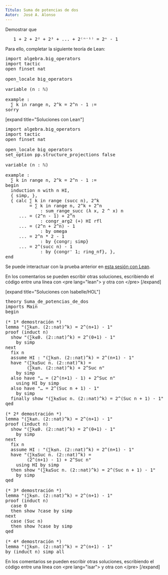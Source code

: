 ```yaml
---
Título: Suma de potencias de dos
Autor:  José A. Alonso
---
```


Demostrar que
<pre lang="text">
   1 + 2 + 2² + 2³ + ... + 2⁽ⁿ⁻¹⁾ = 2ⁿ - 1
</pre>

Para ello, completar la siguiente teoría de Lean:

<pre lang="lean">
import algebra.big_operators
import tactic
open finset nat

open_locale big_operators

variable (n : ℕ)

example :
  ∑ k in range n, 2^k = 2^n - 1 :=
sorry
</pre>

[expand title="Soluciones con Lean"]

<pre lang="lean">
import algebra.big_operators
import tactic
open finset nat

open_locale big_operators
set_option pp.structure_projections false

variable (n : ℕ)

example :
  ∑ k in range n, 2^k = 2^n - 1 :=
begin
  induction n with n HI,
  { simp, },
  { calc ∑ k in range (succ n), 2^k
         = ∑ k in range n, 2^k + 2^n
             : sum_range_succ (λ x, 2 ^ x) n
     ... = (2^n - 1) + 2^n
             : congr_arg2 (+) HI rfl
     ... = (2^n + 2^n) - 1
             : by omega
     ... = 2^n * 2 - 1
             : by {congr; simp}
     ... = 2^(succ n) - 1
             : by {congr' 1; ring_nf}, },
end
</pre>

Se puede interactuar con la prueba anterior en <a href="https://leanprover-community.github.io/lean-web-editor/#url=https://raw.githubusercontent.com/jaalonso/Calculemus/main/src/Suma_de_potencias_de_dos.lean" rel="noopener noreferrer" target="_blank">esta sesión con Lean</a>.

En los comentarios se pueden escribir otras soluciones, escribiendo el código entre una línea con &#60;pre lang=&quot;lean&quot;&#62; y otra con &#60;/pre&#62;
[/expand]

[expand title="Soluciones con Isabelle/HOL"]

<pre lang="isar">
theory Suma_de_potencias_de_dos
imports Main
begin

(* 1ª demostración *)
lemma "(∑k≤n. (2::nat)^k) = 2^(n+1) - 1"
proof (induct n)
  show "(∑k≤0. (2::nat)^k) = 2^(0+1) - 1"
    by simp
next
  fix n
  assume HI : "(∑k≤n. (2::nat)^k) = 2^(n+1) - 1"
  have "(∑k≤Suc n. (2::nat)^k) =
        (∑k≤n. (2::nat)^k) + 2^Suc n"
    by simp
  also have "… = (2^(n+1) - 1) + 2^Suc n"
    using HI by simp
  also have "… = 2^(Suc n + 1) - 1"
    by simp
  finally show "(∑k≤Suc n. (2::nat)^k) = 2^(Suc n + 1) - 1" .
qed

(* 2ª demostración *)
lemma "(∑k≤n. (2::nat)^k) = 2^(n+1) - 1"
proof (induct n)
  show "(∑k≤0. (2::nat)^k) = 2^(0+1) - 1"
    by simp
next
  fix n
  assume HI : "(∑k≤n. (2::nat)^k) = 2^(n+1) - 1"
  have "(∑k≤Suc n. (2::nat)^k) =
        (2^(n+1) - 1) + 2^Suc n"
    using HI by simp
  then show "(∑k≤Suc n. (2::nat)^k) = 2^(Suc n + 1) - 1"
    by simp
qed

(* 3ª demostración *)
lemma "(∑k≤n. (2::nat)^k) = 2^(n+1) - 1"
proof (induct n)
  case 0
  then show ?case by simp
next
  case (Suc n)
  then show ?case by simp
qed

(* 4ª demostración *)
lemma "(∑k≤n. (2::nat)^k) = 2^(n+1) - 1"
by (induct n) simp_all
</pre>

En los comentarios se pueden escribir otras soluciones, escribiendo el código entre una línea con &#60;pre lang=&quot;isar&quot;&#62; y otra con &#60;/pre&#62;
[/expand]
